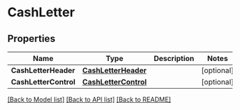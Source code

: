 # CashLetter

## Properties
Name | Type | Description | Notes
------------ | ------------- | ------------- | -------------
**CashLetterHeader** | [**CashLetterHeader**](CashLetterHeader.md) |  | [optional] 
**CashLetterControl** | [**CashLetterControl**](CashLetterControl.md) |  | [optional] 

[[Back to Model list]](../README.md#documentation-for-models) [[Back to API list]](../README.md#documentation-for-api-endpoints) [[Back to README]](../README.md)


